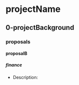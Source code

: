 # projectName
## 0-projectBackground
### proposals
#### proposalB
##### finance
- Description: <insert text>
